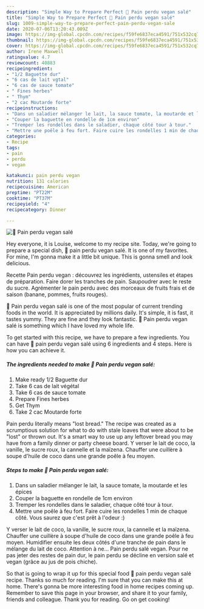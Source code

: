 ```yaml
---
description: "Simple Way to Prepare Perfect 🌺 Pain perdu vegan salé"
title: "Simple Way to Prepare Perfect 🌺 Pain perdu vegan salé"
slug: 1009-simple-way-to-prepare-perfect-pain-perdu-vegan-sale
date: 2020-07-06T13:20:43.009Z
image: https://img-global.cpcdn.com/recipes/f59fe6837eca4591/751x532cq70/🌺-pain-perdu-vegan-sale-photo-principale-de-la-recette.jpg
thumbnail: https://img-global.cpcdn.com/recipes/f59fe6837eca4591/751x532cq70/🌺-pain-perdu-vegan-sale-photo-principale-de-la-recette.jpg
cover: https://img-global.cpcdn.com/recipes/f59fe6837eca4591/751x532cq70/🌺-pain-perdu-vegan-sale-photo-principale-de-la-recette.jpg
author: Irene Maxwell
ratingvalue: 4.7
reviewcount: 40883
recipeingredient:
- "1/2 Baguette dur"
- "6 cas de lait vgtal"
- "6 cas de sauce tomate"
- " Fines herbes"
- " Thym"
- "2 cac Moutarde forte"
recipeinstructions:
- "Dans un saladier mélanger le lait, la sauce tomate, la moutarde et les épices"
- "Couper la baguette en rondelle de 1cm environ"
- "Tremper les rondelles dans le saladier, chaque côté tour à tour."
- "Mettre une poêle à feu fort. Faire cuire les rondelles 1 min de chaque côté. Vous saurez que c&#39;est prêt à l&#39;odeur :)"
categories:
- Recipe
tags:
- pain
- perdu
- vegan

katakunci: pain perdu vegan 
nutrition: 131 calories
recipecuisine: American
preptime: "PT22M"
cooktime: "PT37M"
recipeyield: "4"
recipecategory: Dinner

---
```



![🌺 Pain perdu vegan salé](https://img-global.cpcdn.com/recipes/f59fe6837eca4591/751x532cq70/🌺-pain-perdu-vegan-sale-photo-principale-de-la-recette.jpg)

Hey everyone, it is Louise, welcome to my recipe site. Today, we're going to prepare a special dish, 🌺 pain perdu vegan salé. It is one of my favorites. For mine, I'm gonna make it a little bit unique. This is gonna smell and look delicious.

Recette Pain perdu vegan : découvrez les ingrédients, ustensiles et étapes de préparation. Faire dorer les tranches de pain. Saupoudrer avec le reste du sucre. Agrémenter le pain perdu avec des morceaux de fruits frais et de saison (banane, pommes, fruits rouges).

🌺 Pain perdu vegan salé is one of the most popular of current trending foods in the world. It is appreciated by millions daily. It's simple, it is fast, it tastes yummy. They are fine and they look fantastic. 🌺 Pain perdu vegan salé is something which I have loved my whole life.


To get started with this recipe, we have to prepare a few ingredients. You can have 🌺 pain perdu vegan salé using 6 ingredients and 4 steps. Here is how you can achieve it.

<!--inarticleads1-->

##### The ingredients needed to make 🌺 Pain perdu vegan salé:

1. Make ready 1/2 Baguette dur
1. Take 6 cas de lait végétal
1. Take 6 cas de sauce tomate
1. Prepare  Fines herbes
1. Get  Thym
1. Take 2 cac Moutarde forte


Pain perdu literally means &#34;lost bread.&#34; The recipe was created as a scrumptious solution for what to do with stale loaves that were about to be &#34;lost&#34; or thrown out. It&#39;s a smart way to use up any leftover bread you may have from a family dinner or party cheese board. Y verser le lait de coco, la vanille, le sucre roux, la cannelle et la maïzena. Chauffer une cuillère à soupe d&#39;huile de coco dans une grande poêle à feu moyen. 

<!--inarticleads2-->

##### Steps to make 🌺 Pain perdu vegan salé:

1. Dans un saladier mélanger le lait, la sauce tomate, la moutarde et les épices
1. Couper la baguette en rondelle de 1cm environ
1. Tremper les rondelles dans le saladier, chaque côté tour à tour.
1. Mettre une poêle à feu fort. Faire cuire les rondelles 1 min de chaque côté. Vous saurez que c&#39;est prêt à l&#39;odeur :)


Y verser le lait de coco, la vanille, le sucre roux, la cannelle et la maïzena. Chauffer une cuillère à soupe d&#39;huile de coco dans une grande poêle à feu moyen. Humidifier ensuite les deux côtés d&#39;une tranche de pain dans le mélange du lait de coco. Attention à ne… Pain perdu salé vegan. Pour ne pas jeter des restes de pain dur, le pain perdu se décline en version salé et vegan (grâce au jus de pois chiche). 

So that is going to wrap it up for this special food 🌺 pain perdu vegan salé recipe. Thanks so much for reading. I'm sure that you can make this at home. There's gonna be more interesting food in home recipes coming up. Remember to save this page in your browser, and share it to your family, friends and colleague. Thank you for reading. Go on get cooking!

